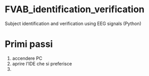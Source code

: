 # FVAB_identification_verification
Subject identification and verification using EEG signals (Python)

# Primi passi
1) accendere PC
2) aprire l'IDE che si preferisce
3) 
